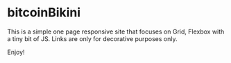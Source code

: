# bitcoinBikini



This is a simple one page responsive site that focuses on Grid, Flexbox with a tiny bit of JS.  Links are only for decorative purposes only.

Enjoy!
